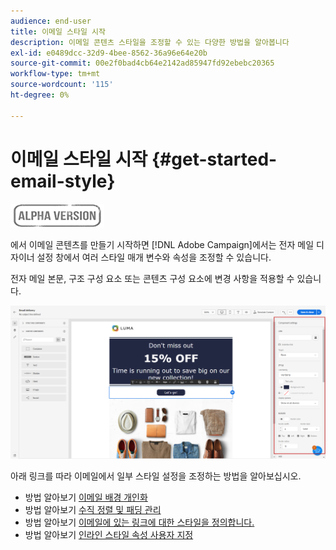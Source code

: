 ```yaml
---
audience: end-user
title: 이메일 스타일 시작
description: 이메일 콘텐츠 스타일을 조정할 수 있는 다양한 방법을 알아봅니다
exl-id: e0489dcc-32d9-4bee-8562-36a96e64e20b
source-git-commit: 00e2f0bad4cb64e2142ad85947fd92ebebc20365
workflow-type: tm+mt
source-wordcount: '115'
ht-degree: 0%

---
```


# 이메일 스타일 시작 {#get-started-email-style}

![](../assets/do-not-localize/badge.png)

에서 이메일 콘텐츠를 만들기 시작하면 [!DNL Adobe Campaign]에서는 전자 메일 디자이너 설정 창에서 여러 스타일 매개 변수와 속성을 조정할 수 있습니다.

전자 메일 본문, 구조 구성 요소 또는 콘텐츠 구성 요소에 변경 사항을 적용할 수 있습니다.

![](assets/email_designer_content_components_settings.png)

아래 링크를 따라 이메일에서 일부 스타일 설정을 조정하는 방법을 알아보십시오.

* 방법 알아보기 [이메일 배경 개인화](backgrounds.md)
* 방법 알아보기 [수직 정렬 및 패딩 관리](alignment-and-padding.md)
* 방법 알아보기 [이메일에 있는 링크에 대한 스타일을 정의합니다.](styling-links.md)
* 방법 알아보기 [인라인 스타일 속성 사용자 지정](inline-styling.md)
